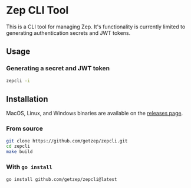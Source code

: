 # Zep CLI Tool

This is a CLI tool for managing Zep. It's functionality is currently limited to generating authentication secrets and JWT tokens.

## Usage

### Generating a secret and JWT token

```bash
zepcli -i
```

## Installation

MacOS, Linux, and Windows binaries are available on the [releases page](/releases).

### From source

```bash
git clone https://github.com/getzep/zepcli.git
cd zepcli
make build
```

### With `go install`

```bash
go install github.com/getzep/zepcli@latest
```

